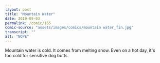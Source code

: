 ```yaml
---
layout: post
title: "Mountain Water"
date: 2019-09-03
permalink: /comic/165
comic-source: "assets/images/comics/mountain water_fin.jpg"
transcript: ""
alt: "NOPE"
---
```


Mountain water is cold. It comes from melting snow. Even on a hot day, it's too cold for sensitive dog butts.
